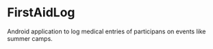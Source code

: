 # FirstAidLog
Android application to log medical entries of participans on events like summer camps.
